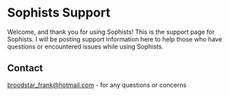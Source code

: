 # Sophists Support
Welcome, and thank you for using Sophists! This is the support page for Sophists. I will be posting support information here to help those who have questions or encountered issues while using Sophists.

## Contact
broodstar_frank@hotmail.com - for any questions or concerns
